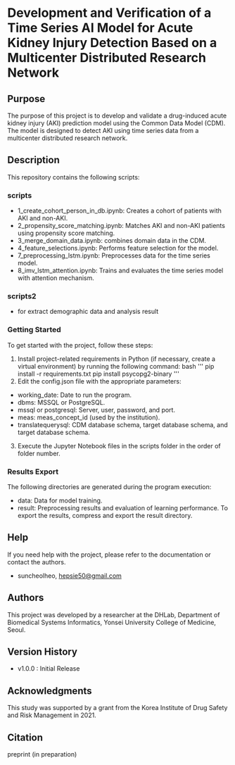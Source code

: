 # Development and Verification of a Time Series AI Model for Acute Kidney Injury Detection Based on a Multicenter Distributed Research Network

## Purpose
The purpose of this project is to develop and validate a drug-induced acute kidney injury (AKI) prediction model using the Common Data Model (CDM). The model is designed to detect AKI using time series data from a multicenter distributed research network.

## Description
This repository contains the following scripts:

### scripts
- 1_create_cohort_person_in_db.ipynb: Creates a cohort of patients with AKI and non-AKI.
- 2_propensity_score_matching.ipynb: Matches AKI and non-AKI patients using propensity score matching.
- 3_merge_domain_data.ipynb: combines domain data in the CDM.
- 4_feature_selections.ipynb: Performs feature selection for the model.
- 7_preprocessing_lstm.ipynb: Preprocesses data for the time series model.
- 8_imv_lstm_attention.ipynb: Trains and evaluates the time series model with attention mechanism.

### scripts2
- for extract demographic data and analysis result

### Getting Started

To get started with the project, follow these steps:

1. Install project-related requirements in Python (if necessary, create a virtual environment) by running the following command:
bash
'''
pip install -r requirements.txt
pip install psycopg2-binary
'''
2. Edit the config.json file with the appropriate parameters:
- working_date: Date to run the program.
- dbms: MSSQL or PostgreSQL.
- mssql or postgresql: Server, user, password, and port.
- meas: meas_concept_id (used by the institution).
- translatequerysql: CDM database schema, target database schema, and target database schema.

3. Execute the Jupyter Notebook files in the scripts folder in the order of folder number.

### Results Export
The following directories are generated during the program execution:

- data: Data for model training.
- result: Preprocessing results and evaluation of learning performance.
To export the results, compress and export the result directory.

## Help
If you need help with the project, please refer to the documentation or contact the authors.
- suncheolheo, hepsie50@gmail.com

## Authors
This project was developed by a researcher at the DHLab, Department of Biomedical Systems Informatics, Yonsei University College of Medicine, Seoul.

## Version History
- v1.0.0 : Initial Release

## Acknowledgments
This study was supported by a grant from the Korea Institute of Drug Safety and Risk Management in 2021.

## Citation
preprint (in preparation)